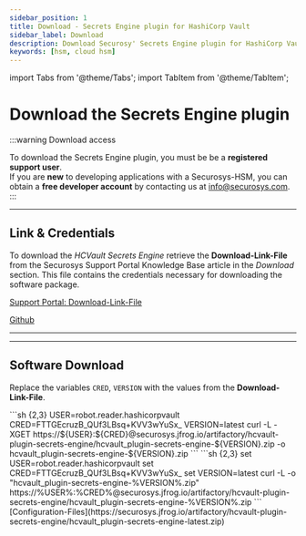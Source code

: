 ```yaml
---
sidebar_position: 1
title: Download - Secrets Engine plugin for HashiCorp Vault
sidebar_label: Download
description: Download Securosy' Secrets Engine plugin for HashiCorp Vault
keywords: [hsm, cloud hsm]
---
```


import Tabs from '@theme/Tabs';
import TabItem from '@theme/TabItem';

# Download the Secrets Engine plugin

:::warning Download access

To download the Secrets Engine plugin, you must be be a **registered support user**. <br />
If you are **new** to developing applications with a Securosys-HSM, you can obtain a **free developer account** by contacting us at info@securosys.com. 
:::

---

## Link & Credentials

To download the _HCVault Secrets Engine_ retrieve the **Download-Link-File** from the Securosys Support Portal Knowledge Base article in the _Download_ section. This file contains the credentials necessary for downloading the software package.

<Icon icon="fa-solid fa-download" size="lg" /> [Support Portal: Download-Link-File](https://support.securosys.com/external/knowledge-base/article/191)

<Icon icon="fa-brands fa-github" size="lg" /> [Github](https://github.com/securosys-com/hcvault-plugin-secrets-engine/releases)

---
---

## Software Download

Replace the variables `CRED`, `VERSION` with the values from the **Download-Link-File**.

<Tabs groupId="os">
<TabItem value="unix" label="Unix" default>
    ```sh {2,3}
    USER=robot.reader.hashicorpvault
    CRED=FTTGEcruzB_QUf3LBsq+KVV3wYuSx_
    VERSION=latest    
    curl -L -XGET https://${USER}:${CRED}@securosys.jfrog.io/artifactory/hcvault-plugin-secrets-engine/hcvault_plugin-secrets-engine-${VERSION}.zip -o hcvault_plugin-secrets-engine-${VERSION}.zip
    ```
</TabItem>
<TabItem value="win" label="Windows" default>
    ```sh {2,3}
    set USER=robot.reader.hashicorpvault
    set CRED=FTTGEcruzB_QUf3LBsq+KVV3wYuSx_
    set VERSION=latest
    curl -L -o "hcvault_plugin-secrets-engine-%VERSION%.zip" https://%USER%:%CRED%@securosys.jfrog.io/artifactory/hcvault-plugin-secrets-engine/hcvault_plugin-secrets-engine-%VERSION%.zip
    ```
</TabItem>
<TabItem value="browser" label="Browser" default>
    <Icon icon="fa-solid fa-download" size="lg" /> [Configuration-Files](https://securosys.jfrog.io/artifactory/hcvault-plugin-secrets-engine/hcvault_plugin-secrets-engine-latest.zip)
</TabItem>
</Tabs>
